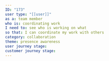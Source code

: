 ```yaml
---
ID: "173"
user type: "[[user]]"
as a: team member
who is: coordinating work
I need to: see who is working on what
so that: I can coordinate my work with others
category: collaboration
theme: presence awareness
user journey stage:
customer journey stage:
---
```

